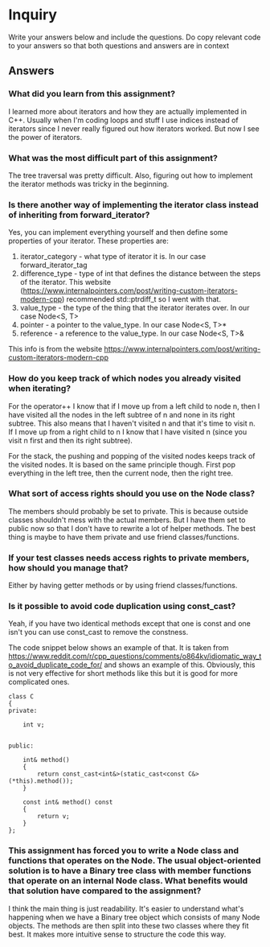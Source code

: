 # Inquiry

Write your answers below and include the questions. Do copy relevant code to your answers so that both questions and answers are in context 

## Answers

### What did you learn from this assignment?
I learned more about iterators and how they are actually implemented in C++. Usually when I'm coding loops and
stuff I use indices instead of iterators since I never really figured out how iterators worked. But now I see 
the power of iterators. 

### What was the most difficult part of this assignment?
The tree traversal was pretty difficult. Also, figuring out how to implement the iterator methods was tricky 
in the beginning.

### Is there another way of implementing the iterator class instead of inheriting from forward_iterator?
Yes, you can implement everything yourself and then define some properties of your iterator. These properties are:
1. iterator_category - what type of iterator it is. In our case forward_iterator_tag
2. difference_type - type of int that defines the distance between the steps of the iterator. This website (https://www.internalpointers.com/post/writing-custom-iterators-modern-cpp) recommended  std::ptrdiff_t so I went with that.
3. value_type - the type of the thing that the iterator iterates over. In our case Node<S, T>
4. pointer - a pointer to the value_type. In our case Node<S, T>*
5. reference - a reference to the value_type. In our case Node<S, T>&

This info is from the website https://www.internalpointers.com/post/writing-custom-iterators-modern-cpp

### How do you keep track of which nodes you already visited when iterating?
For the operator++ I know that if I move up from a left child to node n, then I have visited all the nodes in the left subtree of n
and none in its right subtree. This also means that I haven't visited n and that it's time to visit n. If I move up from a right child to n I know that I have visited n (since you visit n first and then its right subtree).

For the stack, the pushing and popping of the visited nodes keeps track of the visited nodes. It is based on the same principle 
though. First pop everything in the left tree, then the current node, then the right tree.

### What sort of access rights should you use on the Node class?
The members should probably be set to private. This is because outside classes shouldn't mess with the actual members. 
But I have them set to public now so that I don't have to rewrite a lot of helper methods. The best thing is maybe
to have them private and use friend classes/functions.

### If your test classes needs access rights to private members, how should you manage that?
Either by having getter methods or by using friend classes/functions.

### Is it possible to avoid code duplication using const_cast?
Yeah, if you have two identical methods except that one is const and one isn't you can use const_cast to remove the constness.

The code snippet below shows an example of that. It is taken from https://www.reddit.com/r/cpp_questions/comments/o864kv/idiomatic_way_to_avoid_duplicate_code_for/ and shows an example of this. Obviously, this is not very effective for short
methods like this but it is good for more complicated ones.
```
class C
{
private:
    
    int v;
    
    
public:
    
    int& method()
    {
        return const_cast<int&>(static_cast<const C&>(*this).method());
    }
    
    const int& method() const
    {
        return v;
    }
};
 ```


### This assignment has forced you to write a Node class and functions that operates on the Node. The usual object-oriented solution is to have a Binary tree class with member functions that operate on an internal Node class. What benefits would that solution have compared to the assignment?
I think the main thing is just readability. It's easier to understand what's happening when we have a Binary tree object which consists of many Node objects. The methods are then split into these two classes where they fit best. It makes more intuitive sense to structure the code this way.
